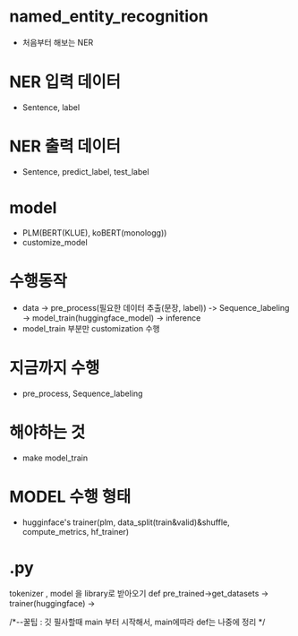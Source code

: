 # named_entity_recognition
- 처음부터 해보는 NER

# NER 입력 데이터 
- Sentence, label

# NER 출력 데이터
- Sentence, predict_label, test_label


# model
- PLM(BERT(KLUE), koBERT(monologg))
- customize_model

# 수행동작
- data -> pre_process(필요한 데이터 추출(문장, label)) -> Sequence_labeling -> model_train(huggingface_model) -> inference 
- model_train 부분만 customization 수행

# 지금까지 수행
- pre_process, Sequence_labeling


# 해야하는 것
- make model_train

# MODEL 수행 형태
- hugginface's trainer(plm, data_split(train&valid)&shuffle, compute_metrics, hf_trainer)

# .py
tokenizer , model 을 library로 받아오기
def pre_trained->get_datasets -> trainer(huggingface) ->


/*--꿀팁 : 깃 필사할때 main 부터 시작해서, main에따라 def는 나중에 정리 */
